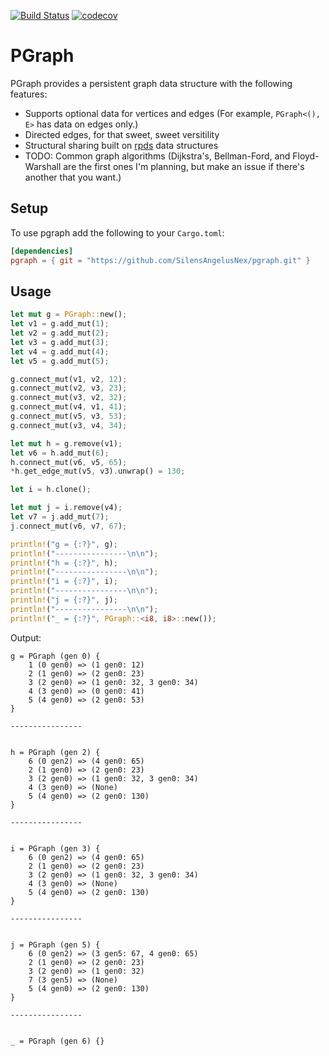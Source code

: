 [![Build Status](https://travis-ci.com/SilensAngelusNex/pgraph.svg?branch=master)](https://travis-ci.com/SilensAngelusNex/pgraph) [![codecov](https://codecov.io/gh/SilensAngelusNex/pgraph/branch/master/graph/badge.svg)](https://codecov.io/gh/SilensAngelusNex/pgraph)

# PGraph

PGraph provides a persistent graph data structure with the following features:
* Supports optional data for vertices and edges (For example, `PGraph<(), E>` has data on edges only.)
* Directed edges, for that sweet, sweet versitility
* Structural sharing built on [rpds](https://crates.io/crates/rpds) data structures
* TODO: Common graph algorithms (Dijkstra's, Bellman-Ford, and Floyd-Warshall are the first ones I'm planning, but make an issue if there's another that you want.)

## Setup

To use pgraph add the following to your `Cargo.toml`:

```toml
[dependencies]
pgraph = { git = "https://github.com/SilensAngelusNex/pgraph.git" }
```

## Usage

```rust
let mut g = PGraph::new();
let v1 = g.add_mut(1);
let v2 = g.add_mut(2);
let v3 = g.add_mut(3);
let v4 = g.add_mut(4);
let v5 = g.add_mut(5);

g.connect_mut(v1, v2, 12);
g.connect_mut(v2, v3, 23);
g.connect_mut(v3, v2, 32);
g.connect_mut(v4, v1, 41);
g.connect_mut(v5, v3, 53);
g.connect_mut(v3, v4, 34);

let mut h = g.remove(v1);
let v6 = h.add_mut(6);
h.connect_mut(v6, v5, 65);
*h.get_edge_mut(v5, v3).unwrap() = 130;

let i = h.clone();

let mut j = i.remove(v4);
let v7 = j.add_mut(7);
j.connect_mut(v6, v7, 67);

println!("g = {:?}", g);
println!("----------------\n\n");
println!("h = {:?}", h);
println!("----------------\n\n");
println!("i = {:?}", i);
println!("----------------\n\n");
println!("j = {:?}", j);
println!("----------------\n\n");
println!("_ = {:?}", PGraph::<i8, i8>::new());
```

Output:
```
g = PGraph (gen 0) {
	1 (0 gen0) => (1 gen0: 12)
	2 (1 gen0) => (2 gen0: 23)
	3 (2 gen0) => (1 gen0: 32, 3 gen0: 34)
	4 (3 gen0) => (0 gen0: 41)
	5 (4 gen0) => (2 gen0: 53)
}

----------------


h = PGraph (gen 2) {
	6 (0 gen2) => (4 gen0: 65)
	2 (1 gen0) => (2 gen0: 23)
	3 (2 gen0) => (1 gen0: 32, 3 gen0: 34)
	4 (3 gen0) => (None)
	5 (4 gen0) => (2 gen0: 130)
}

----------------


i = PGraph (gen 3) {
	6 (0 gen2) => (4 gen0: 65)
	2 (1 gen0) => (2 gen0: 23)
	3 (2 gen0) => (1 gen0: 32, 3 gen0: 34)
	4 (3 gen0) => (None)
	5 (4 gen0) => (2 gen0: 130)
}

----------------


j = PGraph (gen 5) {
	6 (0 gen2) => (3 gen5: 67, 4 gen0: 65)
	2 (1 gen0) => (2 gen0: 23)
	3 (2 gen0) => (1 gen0: 32)
	7 (3 gen5) => (None)
	5 (4 gen0) => (2 gen0: 130)
}

----------------


_ = PGraph (gen 6) {}
```
